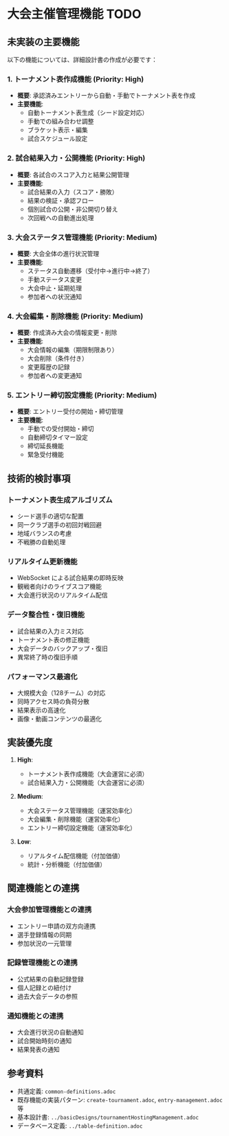 # 大会主催管理機能 TODO

## 未実装の主要機能

以下の機能については、詳細設計書の作成が必要です：

### 1. トーナメント表作成機能 (Priority: High)
- **概要**: 承認済みエントリーから自動・手動でトーナメント表を作成
- **主要機能**:
  - 自動トーナメント表生成（シード設定対応）
  - 手動での組み合わせ調整
  - ブラケット表示・編集
  - 試合スケジュール設定

### 2. 試合結果入力・公開機能 (Priority: High)
- **概要**: 各試合のスコア入力と結果公開管理
- **主要機能**:
  - 試合結果の入力（スコア・勝敗）
  - 結果の検証・承認フロー
  - 個別試合の公開・非公開切り替え
  - 次回戦への自動進出処理

### 3. 大会ステータス管理機能 (Priority: Medium)
- **概要**: 大会全体の進行状況管理
- **主要機能**:
  - ステータス自動遷移（受付中→進行中→終了）
  - 手動ステータス変更
  - 大会中止・延期処理
  - 参加者への状況通知

### 4. 大会編集・削除機能 (Priority: Medium)
- **概要**: 作成済み大会の情報変更・削除
- **主要機能**:
  - 大会情報の編集（期限制限あり）
  - 大会削除（条件付き）
  - 変更履歴の記録
  - 参加者への変更通知

### 5. エントリー締切設定機能 (Priority: Medium)
- **概要**: エントリー受付の開始・締切管理
- **主要機能**:
  - 手動での受付開始・締切
  - 自動締切タイマー設定
  - 締切延長機能
  - 緊急受付機能

## 技術的検討事項

### トーナメント表生成アルゴリズム
- シード選手の適切な配置
- 同一クラブ選手の初回対戦回避
- 地域バランスの考慮
- 不戦勝の自動処理

### リアルタイム更新機能
- WebSocket による試合結果の即時反映
- 観戦者向けのライブスコア機能
- 大会進行状況のリアルタイム配信

### データ整合性・復旧機能
- 試合結果の入力ミス対応
- トーナメント表の修正機能
- 大会データのバックアップ・復旧
- 異常終了時の復旧手順

### パフォーマンス最適化
- 大規模大会（128チーム）の対応
- 同時アクセス時の負荷分散
- 結果表示の高速化
- 画像・動画コンテンツの最適化

## 実装優先度

1. **High**: 
   - トーナメント表作成機能（大会運営に必須）
   - 試合結果入力・公開機能（大会運営に必須）

2. **Medium**: 
   - 大会ステータス管理機能（運営効率化）
   - 大会編集・削除機能（運営効率化）
   - エントリー締切設定機能（運営効率化）

3. **Low**: 
   - リアルタイム配信機能（付加価値）
   - 統計・分析機能（付加価値）

## 関連機能との連携

### 大会参加管理機能との連携
- エントリー申請の双方向連携
- 選手登録情報の同期
- 参加状況の一元管理

### 記録管理機能との連携
- 公式結果の自動記録登録
- 個人記録との紐付け
- 過去大会データの参照

### 通知機能との連携
- 大会進行状況の自動通知
- 試合開始時刻の通知
- 結果発表の通知

## 参考資料

- 共通定義: `common-definitions.adoc`
- 既存機能の実装パターン: `create-tournament.adoc`, `entry-management.adoc` 等
- 基本設計書: `../basicDesigns/tournamentHostingManagement.adoc`
- データベース定義: `../table-definition.adoc`